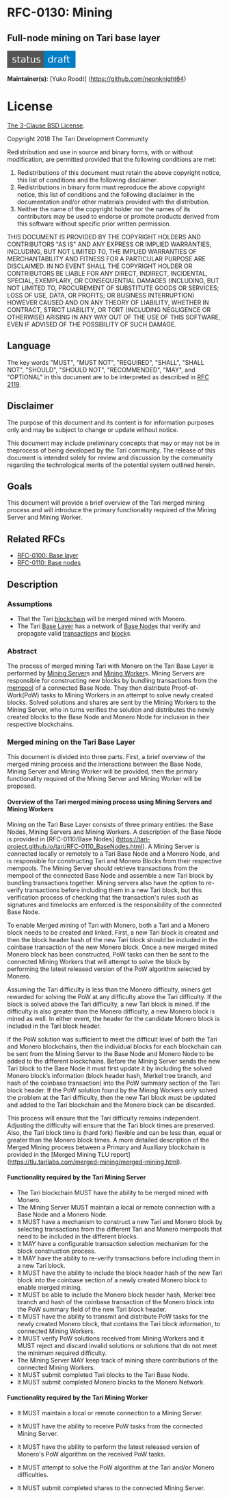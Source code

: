 # RFC-0130: Mining

## Full-node mining on Tari base layer

![status: draft](theme/images/status-draft.svg)

**Maintainer(s)**: [Yuko Roodt] (https://github.com/neonknight64)

# License

[ The 3-Clause BSD License](https://opensource.org/licenses/BSD-3-Clause).

Copyright 2018 The Tari Development Community

Redistribution and use in source and binary forms, with or without modification, are permitted provided that the
following conditions are met:

1. Redistributions of this document must retain the above copyright notice, this list of conditions and the following
   disclaimer.
2. Redistributions in binary form must reproduce the above copyright notice, this list of conditions and the following
   disclaimer in the documentation and/or other materials provided with the distribution.
3. Neither the name of the copyright holder nor the names of its contributors may be used to endorse or promote products
   derived from this software without specific prior written permission.

THIS DOCUMENT IS PROVIDED BY THE COPYRIGHT HOLDERS AND CONTRIBUTORS "AS IS" AND ANY EXPRESS OR IMPLIED WARRANTIES,
INCLUDING, BUT NOT LIMITED TO, THE IMPLIED WARRANTIES OF MERCHANTABILITY AND FITNESS FOR A PARTICULAR PURPOSE ARE
DISCLAIMED. IN NO EVENT SHALL THE COPYRIGHT HOLDER OR CONTRIBUTORS BE LIABLE FOR ANY DIRECT, INDIRECT, INCIDENTAL,
SPECIAL, EXEMPLARY, OR CONSEQUENTIAL DAMAGES (INCLUDING, BUT NOT LIMITED TO, PROCUREMENT OF SUBSTITUTE GOODS OR
SERVICES; LOSS OF USE, DATA, OR PROFITS; OR BUSINESS INTERRUPTION) HOWEVER CAUSED AND ON ANY THEORY OF LIABILITY,
WHETHER IN CONTRACT, STRICT LIABILITY, OR TORT (INCLUDING NEGLIGENCE OR OTHERWISE) ARISING IN ANY WAY OUT OF THE USE OF
THIS SOFTWARE, EVEN IF ADVISED OF THE POSSIBILITY OF SUCH DAMAGE.

## Language

The key words "MUST", "MUST NOT", "REQUIRED", "SHALL", "SHALL NOT", "SHOULD", "SHOULD NOT", "RECOMMENDED", "MAY", and
"OPTIONAL" in this document are to be interpreted as described in [RFC 2119](http://tools.ietf.org/html/rfc2119).

## Disclaimer

The purpose of this document and its content is for information purposes only and may be subject to change or update
without notice.

This document may include preliminary concepts that may or may not be in theprocess of being developed by the Tari
community. The release of this document is intended solely for review and discussion by the community regarding the
technological merits of the potential system outlined herein.

## Goals

This document will provide a brief overview of the Tari merged mining process and will introduce the primary functionality required of the Mining Server and Mining Worker.

## Related RFCs

* [RFC-0100: Base layer](RFC-0100_BaseLayer.md)
* [RFC-0110: Base nodes](RFC-0110_BaseNodes.md)

## Description

### Assumptions
- That the Tari [blockchain] will be merged mined with Monero.
- The Tari [Base Layer] has a network of [Base Node]s that verify and propagate valid [transaction]s and [block]s. 

### Abstract

The process of merged mining Tari with Monero on the Tari Base Layer is performed by [Mining Server]s and [Mining Worker]s. Mining Servers are responsible for constructing new blocks by bundling transactions from the [mempool] of a connected Base Node. They then distribute Proof-of-Work(PoW) tasks to Mining Workers in an attempt to solve newly created blocks. Solved solutions and shares are sent by the Mining Workers to the Mining Server, who in turns verifies the solution and distributes the newly created blocks to the Base Node and Monero Node for inclusion in their respective blockchains.

### Merged mining on the Tari Base Layer

This document is divided into three parts. First, a brief overview of the merged mining process and the interactions between the Base Node, Mining Server and Mining Worker will be provided, then the primary functionality required of the Mining Server and Mining Worker will be proposed.

####  Overview of the Tari merged mining process using Mining Servers and Mining Workers

Mining on the Tari Base Layer consists of three primary entities: the Base Nodes, Mining Servers and Mining Workers. A description of the Base Node is provided in [RFC-0110/Base Nodes] (https://tari-project.github.io/tari/RFC-0110_BaseNodes.html).
A Mining Server is connected locally or remotely to a Tari Base Node and a Monero Node, and is responsible for constructing Tari and Monero Blocks from their respective mempools. The Mining Server should retrieve transactions from the mempool of the connected Base Node and assemble a new Tari block by bundling transactions together. Mining servers also have the option to re-verify transactions before including them in a new Tari block, but this verification process of checking that the transaction's rules such as signatures and timelocks are enforced is the responsibility of the connected Base Node. 

To enable Merged mining of Tari with Monero, both a Tari and a Monero block needs to be created and linked. First, a new Tari block is created and then the block header hash of the new Tari block should be included in the coinbase transaction of the new Monero block. Once a new merged mined Monero block has been constructed, PoW tasks can then be sent to the connected Mining Workers that will attempt to solve the block by performing the latest released version of the PoW algorithm selected by Monero.

Assuming the Tari difficulty is less than the Monero difficulty, miners get rewarded for solving the PoW at any difficulty above the Tari difficulty. If the block is solved above the Tari difficulty, a new Tari block is mined. If the difficulty is also greater than the Monero difficulty, a new Monero block is mined as well. In either event, the header for the candidate Monero block is included in the Tari block header.

If the PoW solution was sufficient to meet the difficult level of both the Tari and Monero blockchains, then the individual blocks for each blockchain can be sent from the Mining Server to the Base Node and Monero Node to be added to the different blockchains.  Before the Mining Server sends the new Tari block to the Base Node it must first update it by including the solved Monero block’s information (block header hash, Merkel tree branch, and hash of the coinbase transaction) into the PoW summary section of the Tari block header. If the PoW solution found by the Mining Workers only solved the problem at the Tari difficulty, then the new Tari block must be updated and added to the Tari blockchain and the Monero block can be discarded. 

This process will ensure that the Tari difficulty remains independent. Adjusting the difficulty will ensure that the Tari block times are preserved. Also, the Tari block time is (hard fork) flexible and can be less than, equal or greater than the Monero block times. A more detailed description of the Merged Mining process between a Primary and Auxiliary blockchain is provided in the [Merged Mining TLU report] (https://tlu.tarilabs.com/merged-mining/merged-mining.html).

#### Functionality required by the Tari Mining Server

- The Tari blockchain MUST have the ability to be merged mined with Monero. 
- The Mining Server MUST maintain a local or remote connection with a Base Node and a Monero Node.
- It MUST have a mechanism to construct a new Tari and Monero block by selecting transactions from the different Tari and Monero mempools that need to be included in the different blocks.
- It MAY have a configurable transaction selection mechanism for the block construction process. 
- It MAY have the ability to re-verify transactions before including them in a new Tari block.
- It MUST have the ability to include the block header hash of the new Tari block into the coinbase section of a newly created Monero block to enable merged mining.
- It MUST be able to include the Monero block header hash, Merkel tree branch and hash of the coinbase transaction of the Monero block into the PoW summary field of the new Tari block header. 
- It MUST have the ability to transmit and distribute PoW tasks for the newly created Monero block, that contains the Tari block information, to connected Mining Workers.
- It MUST verify PoW solutions received from Mining Workers and it MUST reject and discard invalid solutions or solutions that do not meet the minimum required difficulty.
- The Mining Server MAY keep track of mining share contributions of the connected Mining Workers. 
- It MUST submit completed Tari blocks to the Tari Base Node.
- It MUST submit completed Monero blocks to the Monero Network.  

#### Functionality required by the Tari Mining Worker

- It MUST maintain a local or remote connection to a Mining Server.

- It MUST have the ability to receive PoW tasks from the connected Mining Server. 

- It MUST have the ability to perform the latest released version of Monero's PoW algorithm on the received PoW tasks.

- It MUST attempt to solve the PoW algorithm at the Tari and/or Monero difficulties. 

- It MUST submit completed shares to the connected Mining Server. 


[blockchain]: Glossary.md#blockchain
[Base Layer]: Glossary.md#base-layer
[base node]: Glossary.md#base-node
[transaction]: Glossary.md#transaction
[mining server]: Glossary.md#mining-server
[mining worker]: Glossary.md#mining-worker
[block]: Glossary.md#block
[mempool]: Glossary.md#mempool
